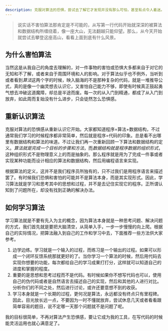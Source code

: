 ```yaml
---
description: 克服对算法的恐惧，尝试去了解它才发现并没有那么可怕，甚至有点令人着迷。
---
```


> 说实话不害怕算法那肯定是不可能的，从写第一行代码开始就深深的被算法和数据结构所缠绕着，像一座大山，无法翻越只能仰望。那么，从今天开始就尝试去攀登这座高山，看看上面到底有什么风景。

## 为什么害怕算法
当然这是从我自己的角度去理解的，对一件事物的害怕或恐惧大多都来自于对它的无知和不了解，或者来自于周围环境和人的影响。对于算法似乎也不例外，当听到或者看到*算法*这两个字的时候，映入脑海的不是那种复杂的代码，就是一堆推导公式，真的是像一个幽灵想去认识它，又害怕自己能力不够，即使有时候真正鼓起勇气想去冲破这道魔障，却总是半途而废。每一次的从入门到精通，都成了从入门到放弃，如此周而复始没有什么进步，只会徒然怎么恐惧感。

## 重新认识算法
克服对算法的恐惧感从重新认识它开始。大家都知道程序=算法+数据结构，不过通常我们学习的时候程序都非常简单，然后就是程序=代码的印象。总是看不出哪里有数据结构和算法的味道。不过让我们再一次重新回顾一下算法和数据结构的定义。*算法就是完成一个目标的步骤和方法*，而*数据结构就是程序数据的组织形式*，这种组织形式不是物理意义上的而是抽象的。那么程序就是用为了完成一件事或者实现某种功能而设计相应的算法和数据结构，然后用编程语言来实现。

根据算法的定义，这并不是我们程序员所独有的，只不过我们是用程序语言来描述罢了。有时候我们恐惧和害怕的可能并不是算法本身，而是其实现形式。因此，学习算法就是学习和思考其中的思想和过程，并不是去记住实现它的程序。正所谓认知到了问题所在，却没有找到正确的解决办法。

## 如何学习算法
学习算法就是不要有先入为主的概念，因为算法本身就是一种思考问题、解决问题的方式，我们首先就是要把大脑清空，从简单入手，一步一步慢慢的向上爬。根据自己的实际情况，把算法融入到自己的工作和学习中去，下面推荐一些方法供大家参考。

1. 边学边练。学习就是一个输入的过程，而练习是一个输出的过程。如果可以形成一个闭环反馈系统那就更好的了。当你学习一个算法的时候，然后用代码去实现你想要的功能，每次都给自己的学习成果打打分，这样就可以知道自己的进度和掌握的程度。
2. 重要的是思想和思考过程而不是代码。有时候如果你不想写代码也可以，使用自己的伪代码或者是自然语言去描述自己的实现，然后和其他的人进行对比。分析你们的不同之处，然后进行讨论，或许还要意想不到的收获。
3. 学习本身就是一个长期的过程，更何况是算法，永远都没有终点只有里程碑。因此，目光放长远一点，不要因为一时不懂就放弃，尝试休息几天或者看看跟简单容易的题目，说不定哪一天那个问题就不是问题了呢。

我的目标很简单，不再对算法产生恐惧感，要让它成为我的工具，在写代码的时候能灵活运用也就心满意足了。